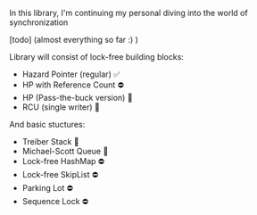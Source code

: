 In this library, I'm continuing my personal diving into the world of synchronization 

[todo] (almost everything so far :) )

Library will consist of lock-free building blocks:
- Hazard Pointer (regular) ✅
- HP with Reference Count ⛔️
- HP (Pass-the-buck version) 🚧
- RCU (single writer) 🚧

And basic stuctures:
- Treiber Stack 🚧
- Michael-Scott Queue 🚧
- Lock-free HashMap ⛔️
- Lock-free SkipList ⛔️
- Parking Lot ⛔️
- Sequence Lock ⛔️